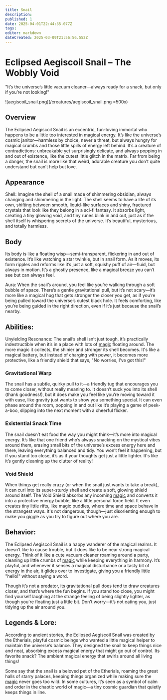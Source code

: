 ```yaml
---
title: Snail
description: 
published: 1
date: 2025-04-01T22:44:35.077Z
tags: 
editor: markdown
dateCreated: 2025-03-09T21:56:56.552Z
---
```


# Eclipsed Aegiscoil Snail – The Wobbly Void
"It’s the universe’s little vacuum cleaner—always ready for a snack, but only if you’re not looking!"

![aegiscoil_snail.png](/creatures/aegiscoil_snail.png =500x)

## Overview
The Eclipsed Aegiscoil Snail is an eccentric, fun-loving immortal who happens to be a little too interested in magical energy. It’s like the universe’s cosmic janitor—harmless by choice, never a threat, but always hungry for magical crumbs and those little spills of energy left behind. It’s a creature of contradictions: unbreakable yet surprisingly delicate, and always popping in and out of existence, like the cutest little glitch in the matrix. Far from being a danger, the snail is more like that weird, adorable creature you don’t quite understand but can’t help but love.

## Appearance
Shell: Imagine the shell of a snail made of shimmering obsidian, always changing and shimmering in the light. The shell seems to have a life of its own, shifting between smooth, liquid-like surfaces and shiny, fractured crystals that look like they belong in a sci-fi fantasy. It absorbs light, creating a tiny glowing void, and tiny runes blink in and out, just as if the shell itself is whispering secrets of the universe. It’s beautiful, mysterious, and totally harmless.

## Body
Its body is like a floating wisp—semi-transparent, flickering in and out of existence. It’s like watching a star twinkle, but in snail form. As it moves, its form ripples and reforms like it’s just a soft, squishy puff of air—fluid, but always in motion. It’s a ghostly presence, like a magical breeze you can’t see but can always feel.

Aura: When the snail’s around, you feel like you’re walking through a soft bubble of space. There’s a gentle gravitational pull, but it’s not scary—it’s more like a magical hug that gets stronger the closer you get, as if you’re being pulled toward the universe’s cutest black hole. It feels comforting, like you’re being guided in the right direction, even if it’s just because the snail’s nearby.

## Abilities:
Unyielding Resonance: The snail’s shell isn’t just tough, it’s practically indestructible when it’s in a place with lots of [magic](/structure/mechanic/magic) floating around. The more magic it collects, the shinier and stronger its shell becomes. It's like a magical battery, but instead of charging with power, it becomes more protective, like a friendly shield that says, "No worries, I’ve got this!"

### Gravitational Warp
The snail has a subtle, quirky pull to it—a friendly tug that encourages you to come closer, without really meaning to. It doesn’t suck you into its shell (thank goodness!), but it does make you feel like you’re moving toward it with ease, like gravity just wants to show you something special. It can even phase around the room, popping in and out like it’s playing a game of peek-a-boo, slipping into the next moment with a cheerful flicker.

### Existential Snack Time
The snail doesn’t eat food the way you might think—it’s more into magical energy. It’s like that one friend who’s always snacking on the mystical vibes around them, erasing small bits of the universe’s excess energy here and there, leaving everything balanced and tidy. You won’t feel it happening, but if you stand too close, it’s as if your thoughts get just a little lighter. It's like it’s gently cleaning up the clutter of reality!

### Void Shield
When things get really crazy (or when the snail just wants to take a break), it can curl into its super-sturdy shell and create a soft, glowing shield around itself. The Void Shield absorbs any incoming [magic](/structure/mechanic/magic) and converts it into a protective energy bubble, like a little personal force field. It even creates tiny little rifts, like magic puddles, where time and space behave in the strangest ways. It's not dangerous, though—just disorienting enough to make you giggle as you try to figure out where you are.

## Behavior:
The Eclipsed Aegiscoil Snail is a happy wanderer of the magical realms. It doesn’t like to cause trouble, but it does like to be near strong magical energy. Think of it like a cute vacuum cleaner roaming around a party, cleaning up little crumbs of [magic](/structure/mechanic/magic) while keeping everything in harmony. It’s playful, and whenever it senses a magical disturbance or a tasty bit of energy in the air, it glides over to investigate, giving you a friendly little "hello!" without saying a word.

Though it’s not a predator, its gravitational pull does tend to draw creatures closer, and that’s where the fun begins. If you stand too close, you might find yourself laughing at the strange feeling of being slightly lighter, as though you're floating just a little bit. Don’t worry—it’s not eating you, just tidying up the air around you.

## Legends & Lore:
According to ancient stories, the Eclipsed Aegiscoil Snail was created by the Etherials, playful cosmic beings who wanted a little magical helper to maintain the universe’s balance. They designed the snail to keep things nice and neat, absorbing excess magical energy that might go out of control. Its favorite snack? The ambient magical energy that swirls around all living things!

Some say that the snail is a beloved pet of the Etherials, roaming the great halls of starry palaces, keeping things organized while making sure the [magic](/structure/mechanic/magic) never goes too wild. In some cultures, it’s seen as a symbol of calm and order in the chaotic world of magic—a tiny cosmic guardian that quietly keeps things in line.
